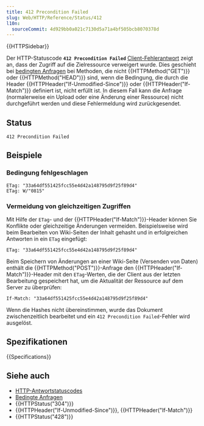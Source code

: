 ```yaml
---
title: 412 Precondition Failed
slug: Web/HTTP/Reference/Status/412
l10n:
  sourceCommit: 4d929bb0a021c7130d5a71a4bf505bcb8070378d
---
```


{{HTTPSidebar}}

Der HTTP-Statuscode **`412 Precondition Failed`** [Client-Fehlerantwort](/de/docs/Web/HTTP/Reference/Status#client_error_responses) zeigt an, dass der Zugriff auf die Zielressource verweigert wurde.
Dies geschieht bei [bedingten Anfragen](/de/docs/Web/HTTP/Guides/Conditional_requests) bei Methoden, die nicht {{HTTPMethod("GET")}} oder {{HTTPMethod("HEAD")}} sind, wenn die Bedingung, die durch die Header {{HTTPHeader("If-Unmodified-Since")}} oder {{HTTPHeader("If-Match")}} definiert ist, nicht erfüllt ist.
In diesem Fall kann die Anfrage (normalerweise ein Upload oder eine Änderung einer Ressource) nicht durchgeführt werden und diese Fehlermeldung wird zurückgesendet.

## Status

```http
412 Precondition Failed
```

## Beispiele

### Bedingung fehlgeschlagen

```http
ETag: "33a64df551425fcc55e4d42a148795d9f25f89d4"
ETag: W/"0815"
```

### Vermeidung von gleichzeitigen Zugriffen

Mit Hilfe der `ETag`- und der {{HTTPHeader("If-Match")}}-Header können Sie Konflikte oder gleichzeitige Änderungen vermeiden.
Beispielsweise wird beim Bearbeiten von Wiki-Seiten der Inhalt gehasht und in erfolgreichen Antworten in ein `ETag` eingefügt:

```http
ETag: "33a64df551425fcc55e4d42a148795d9f25f89d4"
```

Beim Speichern von Änderungen an einer Wiki-Seite (Versenden von Daten) enthält die {{HTTPMethod("POST")}}-Anfrage den {{HTTPHeader("If-Match")}}-Header mit den `ETag`-Werten, die der Client aus der letzten Bearbeitung gespeichert hat, um die Aktualität der Ressource auf dem Server zu überprüfen:

```http
If-Match: "33a64df551425fcc55e4d42a148795d9f25f89d4"
```

Wenn die Hashes nicht übereinstimmen, wurde das Dokument zwischenzeitlich bearbeitet und ein `412 Precondition Failed`-Fehler wird ausgelöst.

## Spezifikationen

{{Specifications}}

## Siehe auch

- [HTTP-Antwortstatuscodes](/de/docs/Web/HTTP/Reference/Status)
- [Bedingte Anfragen](/de/docs/Web/HTTP/Guides/Conditional_requests)
- {{HTTPStatus("304")}}
- {{HTTPHeader("If-Unmodified-Since")}}, {{HTTPHeader("If-Match")}}
- {{HTTPStatus("428")}}
